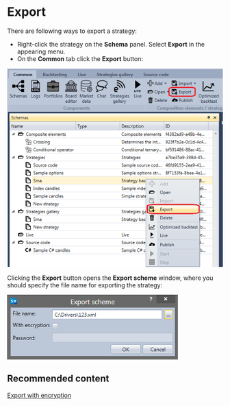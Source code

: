 # Export

There are following ways to export a strategy:

- Right\-click the strategy on the **Schema** panel. Select **Export** in the appearing menu.
- On the **Common** tab click the **Export** button:

![Designer Export strategies 00](../images/Designer_Export_strategies_00.png)

Clicking the **Export** button opens the **Export scheme** window, where you should specify the file name for exporting the strategy:

![Designer Export strategies 01](../images/Designer_Export_strategies_01.png)

## Recommended content

[Export with encryption](Designer_Encryption.md)
